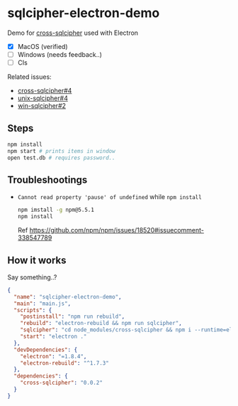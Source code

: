 # sqlcipher-electron-demo

Demo for [cross-sqlcipher](https://github.com/fritx/cross-sqlcipher) used with Electron

- [x] MacOS (verified)
- [ ] Windows (needs feedback..)
- [ ] CIs

Related issues:

- [cross-sqlcipher#4](https://github.com/fritx/cross-sqlcipher/issues/4)
- [unix-sqlcipher#4](https://github.com/fritx/unix-sqlcipher/issues/4)
- [win-sqlcipher#2](https://github.com/fritx/win-sqlcipher/issues/2)

## Steps

```sh
npm install
npm start # prints items in window
open test.db # requires password..
```

## Troubleshootings

- `Cannot read property 'pause' of undefined` while `npm install`

  ```sh
  npm imstall -g npm@5.5.1
  npm install
  ```

  Ref https://github.com/npm/npm/issues/18520#issuecomment-338547789

## How it works

Say something..?

```json
{
  "name": "sqlcipher-electron-demo",
  "main": "main.js",
  "scripts": {
    "postinstall": "npm run rebuild",
    "rebuild": "electron-rebuild && npm run sqlcipher",
    "sqlcipher": "cd node_modules/cross-sqlcipher && npm i --runtime=electron --target=1.8.4 --dist-url=https://atom.io/download/electron",
    "start": "electron ."
  },
  "devDependencies": {
    "electron": "=1.8.4",
    "electron-rebuild": "^1.7.3"
  },
  "dependencies": {
    "cross-sqlcipher": "0.0.2"
  }
}
```
